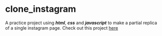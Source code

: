 # clone_instagram
A practice project using ***html***, ***css*** and ***javascript*** to make a partial replica of a single instagram page.
Check out this project [here](https://clone-instagram-cf569.firebaseapp.com/)
